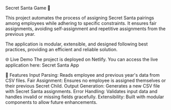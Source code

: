 Secret Santa Game 🎅

This project automates the process of assigning Secret Santa pairings among employees while adhering to specific constraints. It ensures fair assignments, avoiding self-assignment and repetitive assignments from the previous year.

The application is modular, extensible, and designed following best practices, providing an efficient and reliable solution.

🌐 Live Demo
The project is deployed on Netlify. You can access the live application here:
Secret Santa App

🚀 Features
Input Parsing: Reads employee and previous year's data from CSV files.
Fair Assignment: Ensures no employee is assigned themselves or their previous Secret Child.
Output Generation: Generates a new CSV file with Secret Santa assignments.
Error Handling: Validates input data and handles invalid or missing fields gracefully.
Extensibility: Built with modular components to allow future enhancements.
